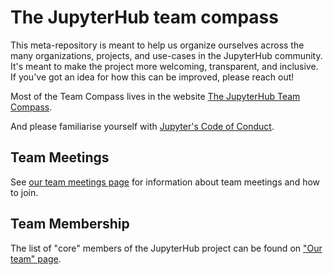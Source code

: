 # The JupyterHub team compass

This meta-repository is meant to help us organize ourselves across the many organizations,
projects, and use-cases in the JupyterHub community. It's meant to make the project more
welcoming, transparent, and inclusive. If you've got an idea for how this can be improved,
please reach out!

Most of the Team Compass lives in the website [The JupyterHub Team Compass](http://compass.hub.jupyter.org/).

And please familiarise yourself with [Jupyter's Code of Conduct](https://jupyter.org/governance/conduct/code_of_conduct.html).

## Team Meetings

See [our team meetings page](https://compass.hub.jupyter.org/meetings/) for information about team meetings and how to join.

## Team Membership

The list of "core" members of the JupyterHub project can be found on
["Our team" page](https://compass.hub.jupyter.org/team/).
